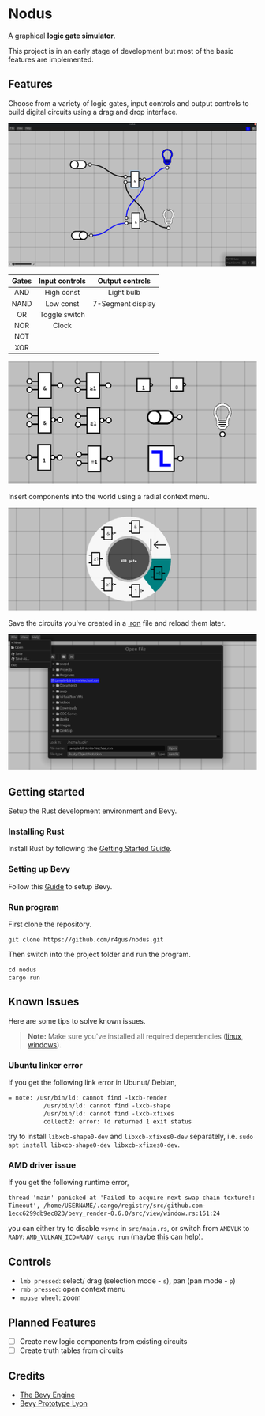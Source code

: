 # Nodus

A graphical __logic gate simulator__.

This project is in an early stage of development but most of the basic features are implemented.

## Features

Choose from a variety of logic gates, input controls and output controls to build digital circuits using
a drag and drop interface.

![Simple Circuit](images/example-app.png)

| Gates | Input controls | Output controls |
|:-----:|:--------------:|:---------------:|
|  AND  |   High const   |   Light bulb    |
| NAND |   Low const    |    7-Segment display   |
| OR | Toggle switch  |                 |
| NOR |     Clock      |                 |
| NOT |                |                 |
| XOR |                |                 |

![Logic Gate Selection](images/components.png)

Insert components into the world using a radial context menu.

![Context Menu](images/context.png)

Save the circuits you've created in a [.ron](https://github.com/ron-rs/ron) file and reload them later.

![Simple Circuit](images/save-load.png)

## Getting started

Setup the Rust development environment and Bevy.

### Installing Rust

Install Rust by following the [Getting Started Guide](https://www.rust-lang.org/learn/get-started).

### Setting up Bevy

Follow this [Guide](https://bevyengine.org/learn/book/getting-started/setup/) to setup Bevy.

### Run program

First clone the repository.
```
git clone https://github.com/r4gus/nodus.git
```

Then switch into the project folder and run the program.
```
cd nodus
cargo run
```

## Known Issues

Here are some tips to solve known issues.

> __Note:__ Make sure you've installed all required dependencies ([linux](https://github.com/bevyengine/bevy/blob/main/docs/linux_dependencies.md), [windows](https://visualstudio.microsoft.com/thank-you-downloading-visual-studio/?sku=BuildTools&rel=16)).

### Ubuntu linker error

If you get the following link error in Ubunut/ Debian,

```
= note: /usr/bin/ld: cannot find -lxcb-render
          /usr/bin/ld: cannot find -lxcb-shape
          /usr/bin/ld: cannot find -lxcb-xfixes
          collect2: error: ld returned 1 exit status
```

try to install `libxcb-shape0-dev` and `libxcb-xfixes0-dev` separately, i.e. `sudo apt install libxcb-shape0-dev libxcb-xfixes0-dev`.

### AMD driver issue

If you get the following runtime error,

```
thread 'main' panicked at 'Failed to acquire next swap chain texture!: Timeout', /home/USERNAME/.cargo/registry/src/github.com-1ecc6299db9ec823/bevy_render-0.6.0/src/view/window.rs:161:24
```

you can either try to disable `vsync` in `src/main.rs`, or switch from `AMDVLK` to `RADV`: `AMD_VULKAN_ICD=RADV cargo run` (maybe [this](https://wiki.archlinux.org/title/Vulkan#Selecting_Vulkan_driver) can help).


## Controls

- `lmb pressed`: select/ drag (selection mode - `s`), pan (pan mode - `p`)
- `rmb pressed`: open context menu
- `mouse wheel`: zoom

## Planned Features

- [ ] Create new logic components from existing circuits
- [ ] Create truth tables from circuits

## Credits

* [The Bevy Engine](https://bevyengine.org/)
* [Bevy Prototype Lyon](https://github.com/Nilirad/bevy_prototype_lyon)
